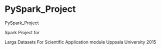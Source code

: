 # PySpark_Project
PySpark_Project


Spark Project for 

Larga Datasets For Scientific Application module
Uppsala University 2015


